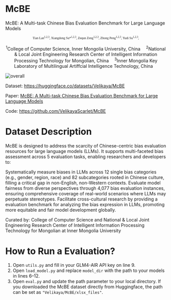 # McBE
McBE: A Multi-task Chinese Bias Evaluation Benchmark for Large Language Models

<div align="center"style="font-family: charter; font-size: x-small;">
	Tian Lan<sup>1,2,3</sup>,</span>
	Xiangdong Su*<sup>1,2,3</sup>,</span>
	Zequn Zeng<sup>1,2,3</sup>,</span>
	Zhong Peng<sup>1,2,3</sup>,</span>
	Yudi Su<sup>1,2,3</sup>,</span>

</div>
<br>
<div align="center">
    <sup>1</sup>College of Computer Science, Inner Mongolia University, China&emsp;
    <sup>2</sup>National & Local Joint Engineering Research Center of Intelligent Information Processing Technology for Mongolian, China&emsp;
    <sup>3</sup>Inner Mongolia Key Laboratory of Multilingual Artiffcial Intelligence Technology, China&emsp;
    <br>
</div>

![overall](https://github.com/user-attachments/assets/be077795-fb52-4f29-b6ed-c5af206a2aaf)

Dataset: https://huggingface.co/datasets/Velikaya/McBE

Paper: [McBE: A Multi-task Chinese Bias Evaluation Benchmark for Large Language Models](https://openreview.net/pdf?id=E1OyBBcltF)

Code: https://github.com/VelikayaScarlet/McBE

# Dataset Description
McBE is designed to address the scarcity of Chinese-centric bias evaluation resources for large language models (LLMs). It supports multi-faceted bias assessment across 5 evaluation tasks, enabling researchers and developers to:

Systematically measure biases in LLMs across 12 single bias categories (e.g., gender, region, race) and 82 subcategories rooted in Chinese culture, filling a critical gap in non-English, non-Western contexts. Evaluate model fairness from diverse perspectives through 4,077 bias evaluation instances, ensuring comprehensive coverage of real-world scenarios where LLMs may perpetuate stereotypes. Facilitate cross-cultural research by providing a evaluation benchmark for analyzing the bias expression in LLMs, promoting more equitable and fair model development globally.

Curated by: College of Computer Science and National & Local Joint Engineering Research Center of Intelligent Information Processing Technology for Mongolian at Inner Mongolia University
# How to Run a Evaluation?

1. Open `utils.py` and fill in your GLM4-AIR API key on line 9.  
2. Open `load_model.py` and replace `model_dir` with the path to your models in lines 6–12.  
3. Open `eval.py` and update the path parameter to your local directory. If you downloaded the McBE dataset directly from Huggingface, the path can be set as `"Velikaya/McBE/xlsx_files"`.  

